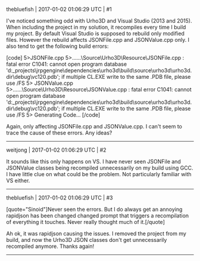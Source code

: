 thebluefish | 2017-01-02 01:06:29 UTC | #1

I've noticed something odd with Urho3D and Visual Studio (2013 and 2015). When including the project in my solution, it recompiles every time I build my project. By default Visual Studio is supposed to rebuild only modified files. However the rebuild affects JSONFile.cpp and JSONValue.cpp only. I also tend to get the following build errors:

[code]
5>JSONFile.cpp
5>..\..\..\Source\Urho3D\Resource\JSONFile.cpp : fatal error C1041: cannot open program database 'd:\_projects\jrpgengine\dependencies\urho3d\build\source\urho3d\urho3d.dir\debug\vc120.pdb'; if multiple CL.EXE write to the same .PDB file, please use /FS
5>  JSONValue.cpp
5>..\..\..\Source\Urho3D\Resource\JSONValue.cpp : fatal error C1041: cannot open program database 'd:\_projects\jrpgengine\dependencies\urho3d\build\source\urho3d\urho3d.dir\debug\vc120.pdb'; if multiple CL.EXE write to the same .PDB file, please use /FS
5>  Generating Code...
[/code]

Again, only affecting JSONFile.cpp and JSONValue.cpp. I can't seem to trace the cause of these errors. Any ideas?

-------------------------

weitjong | 2017-01-02 01:06:29 UTC | #2

It sounds like this only happens on VS. I have never seen JSONFile and JSONValue classes being recompiled unnecessarily on my build using GCC. I have little clue on what could be the problem. Not particularly familiar with VS either.

-------------------------

thebluefish | 2017-01-02 01:06:29 UTC | #3

[quote="Sinoid"]Never seen the errors. But I do always get an annoying rapidjson has been changed changed prompt that triggers a recompilation of everything it touches. Never really thought much of it.[/quote]

Ah ok, it was rapidjson causing the issues. I removed the project from my build, and now the Urho3D JSON classes don't get unnecessarily recompiled anymore. Thanks again!

-------------------------

